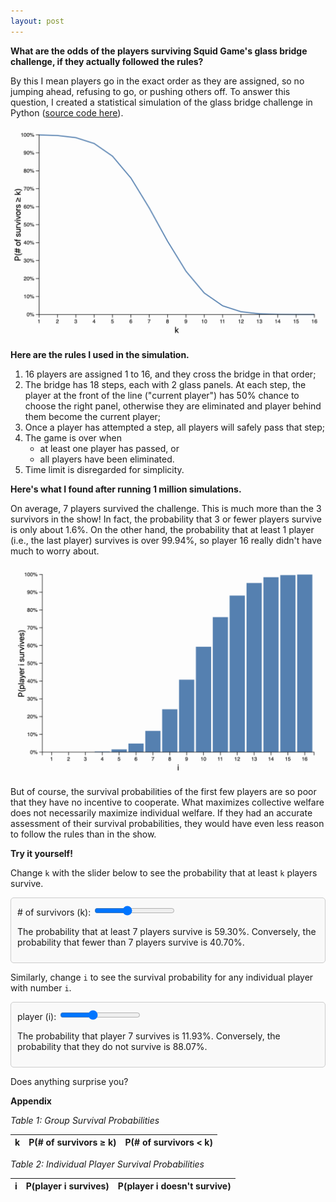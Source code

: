 ```yaml
---
layout: post
---
```


**What are the odds of the players surviving Squid Game's glass bridge challenge, if they actually followed the rules?**

<style type="text/css">
.lined-box {
  border: 1px solid #ccc;
  padding: 10px;
  margin: 10px 0;
  border-radius: 5px;
  background-color: #f9f9f9;
}
</style>

By this I mean players go in the exact order as they are assigned, so no jumping ahead, refusing to go, or pushing others off. To answer this question, I created a statistical simulation of the glass bridge challenge in Python ([source code here](https://github.com/katetetojn/glass-bridge-monte-carlo)).

<!-- <div id="group-survival-line-chart"></div> -->
![survival probability line plot](/assets/2025-01-04-glass-bridge-monte-carlo-1.png)

**Here are the rules I used in the simulation.**

1. 16 players are assigned 1 to 16, and they cross the bridge in that order;
2. The bridge has 18 steps, each with 2 glass panels. At each step, the player at the front of the line ("current player") has 50% chance to choose the right panel, otherwise they are eliminated and player behind them become the current player;
3. Once a player has attempted a step, all players will safely pass that step;
4. The game is over when
   - at least one player has passed, or
   - all players have been eliminated.
5. Time limit is disregarded for simplicity.

**Here's what I found after running 1 million simulations.**

On average, 7 players survived the challenge. This is much more than the 3 survivors in the show! In fact, the probability that 3 or fewer players survive is only about 1.6%. On the other hand, the probability that at least 1 player (i.e., the last player) survives is over 99.94%, so player 16 really didn't have much to worry about.

<!-- <div id="player-survival-bar-chart"></div> -->
![survival probability bar plot](/assets/2025-01-04-glass-bridge-monte-carlo-2.png)

But of course, the survival probabilities of the first few players are so poor that they have no incentive to cooperate. What maximizes collective welfare does not necessarily maximize individual welfare. If they had an accurate assessment of their survival probabilities, they would have even less reason to follow the rules than in the show.

**Try it yourself!**

Change `k` with the slider below to see the probability that at least `k` players survive.

<div class="lined-box" id="prob-ge-k-slider-container">
  <label for="prob-ge-k-slider"># of survivors (k): </label>
  <input type="range" id="prob-ge-k-slider" min="1" max="16" value="7" step="1" />
  <p>The probability that at least <span id="prob-ge-k-value">7</span> players survive is <span id="prob-ge-k-display">59.30%</span>. Conversely, the probability that fewer than <span id="prob-ge-k-value-2">7</span> players survive is <span id="prob-ge-k-complement-display">40.70%</span>.</p>
</div>

Similarly, change `i` to see the survival probability for any individual player with number `i`.

<div class="lined-box" id="prob-i-slider-container">
    <label for="prob-i-slider">player (i): </label>
    <input type="range" id="prob-i-slider" min="1" max="16" value="7" step="1" />
    <p>
      The probability that player <span id="prob-i-value">7</span> survives is <span id="prob-i-display">11.93%</span>.
      Conversely, the probability that they do not survive is <span id="prob-i-complement-display">88.07%</span>.
    </p>
</div>

Does anything surprise you?

**Appendix**

_Table 1: Group Survival Probabilities_

<table id="prob-ge-k-table">
  <thead>
    <tr>
      <th>k</th>
      <th>P(# of survivors ≥ k)</th>
      <th>P(# of survivors < k)</th>
    </tr>
  </thead>
  <tbody>
  </tbody>
</table>

_Table 2: Individual Player Survival Probabilities_

<table id="prob-i-table">
  <thead>
    <tr>
      <th>i</th>
      <th>P(player i survives)</th>
      <th>P(player i doesn't survive)</th>
    </tr>
  </thead>
  <tbody>
  </tbody>
</table>

<script src="https://d3js.org/d3.v7.min.js"></script>

<script>
	/* probs data */
  // P(# of survivors ≥ k)
  const probGeK = [
    0.999350, 0.996189, 0.984360, 0.951677, 0.881019, 
    0.759753, 0.592996, 0.407557, 0.241016, 0.119258, 
    0.048316, 0.015456, 0.003825, 0.000677, 0.000069, 0.000002
  ];

  // P(player i survives)
  const probsI = [
    0.000002, 0.000069, 0.000677, 0.003825, 0.015456, 
    0.048316, 0.119258, 0.241016, 0.407557, 0.592996, 
    0.759753, 0.881019, 0.951677, 0.984360, 0.996189, 0.999350
  ];

  document.addEventListener('DOMContentLoaded', function() {
		/* sliders */
    const probGeKSlider = document.getElementById('prob-ge-k-slider');
    const probGeKValue = document.getElementById('prob-ge-k-value');
    const probGeKValue2 = document.getElementById('prob-ge-k-value-2');
    const probGeKDisplay = document.getElementById('prob-ge-k-display');
    const probGeKComplementDisplay = document.getElementById('prob-ge-k-complement-display');
    const probGeKTableBody = document.querySelector('#prob-ge-k-table tbody');

    const probISlider = document.getElementById('prob-i-slider');
    const probIValue = document.getElementById('prob-i-value');
    const probIDisplay = document.getElementById('prob-i-display');
    const probIComplementDisplay = document.getElementById('prob-i-complement-display');
    const probITableBody = document.querySelector('#prob-i-table tbody');

    probGeKSlider.addEventListener('input', function() {
      const k = probGeKSlider.value;
      probGeKValue.textContent = k;
      probGeKValue2.textContent = k;
      const probK = (probGeK[k - 1] * 100).toFixed(2);
      const probKComplement = ((1 - probGeK[k - 1]) * 100).toFixed(2);
      probGeKDisplay.textContent = `${probK}%`;
      probGeKComplementDisplay.textContent = `${probKComplement}%`;
    });

    probISlider.addEventListener('input', function() {
      const i = probISlider.value;
      probIValue.textContent = i;
      const probI = (probsI[i - 1] * 100).toFixed(2);
      const probIComplement = ((1 - probsI[i - 1]) * 100).toFixed(2);
      probIDisplay.textContent = `${probI}%`;
      probIComplementDisplay.textContent = `${probIComplement}%`;
    });

    probGeK.forEach((p, index) => {
      const survivors = index + 1;
      const row = document.createElement('tr');
      row.innerHTML = `
        <td>${survivors}</td>
        <td>${(p * 100).toFixed(2)}%</td>
        <td>${((1 - p) * 100).toFixed(2)}%</td>
      `;
      probGeKTableBody.appendChild(row);
    });

    probsI.forEach((p, index) => {
      const player = index + 1;
      const row = document.createElement('tr');
      row.innerHTML = `
        <td>${player}</td>
        <td>${(p * 100).toFixed(2)}%</td>
        <td>${((1 - p) * 100).toFixed(2)}%</td>
      `;
      probITableBody.appendChild(row);
    });

    /* d3 visualizations */
	  // P(# of survivors ≥ k) line plot
    const groupData = probGeK.map((p, index) => ({ k: index + 1, prob: p }));
    const margin = { top: 20, right: 30, bottom: 40, left: 50 };
    const width = 600 - margin.left - margin.right;
    const height = 400 - margin.top - margin.bottom;

    const svgGroup = d3
      .select("#group-survival-line-chart")
      .append("svg")
      .attr("width", width + margin.left + margin.right)
      .attr("height", height + margin.top + margin.bottom)
      .append("g")
      .attr("transform", `translate(${margin.left},${margin.top})`);

    const xGroup = d3
      .scaleLinear()
      .domain([1, 16])
      .range([0, width]);

    const yGroup = d3.scaleLinear().domain([0, 1]).nice().range([height, 0]);

    const lineGroup = d3
      .line()
      .x(d => xGroup(d.k))
      .y(d => yGroup(d.prob));

    svgGroup
      .append("path")
      .datum(groupData)
      .attr("fill", "none")
      .attr("stroke", "steelblue")
      .attr("stroke-width", 2)
      .attr("d", lineGroup);

    svgGroup.append("g").attr("class", "x-axis").attr("transform", `translate(0,${height})`).call(d3.axisBottom(xGroup).ticks(16));
    svgGroup.append("g").attr("class", "y-axis").call(d3.axisLeft(yGroup).tickFormat(d3.format(".0%")));

    svgGroup
      .append("text")
      .attr("x", width / 2)
      .attr("y", height + margin.bottom - 5)
      .attr("text-anchor", "middle")
      .text("k");

    svgGroup
      .append("text")
      .attr("x", -height / 2)
      .attr("y", -margin.left + 15)
      .attr("text-anchor", "middle")
      .attr("transform", "rotate(-90)")
      .text("P(# of survivors ≥ k)");

    // P(player i survives) bar plot
    const playerData = probsI.map((p, index) => ({ i: index + 1, prob: p }));

    const svgPlayer = d3
      .select("#player-survival-bar-chart")
      .append("svg")
      .attr("width", width + margin.left + margin.right)
      .attr("height", height + margin.top + margin.bottom)
      .append("g")
      .attr("transform", `translate(${margin.left},${margin.top})`);

    const xPlayer = d3
      .scaleBand()
      .domain(playerData.map(d => d.i))
      .range([0, width])
      .padding(0.1);

    const yPlayer = d3.scaleLinear().domain([0, 1]).nice().range([height, 0]);

    svgPlayer
      .selectAll(".bar")
      .data(playerData)
      .enter()
      .append("rect")
      .attr("class", "bar")
      .attr("x", d => xPlayer(d.i))
      .attr("y", d => yPlayer(d.prob))
      .attr("width", xPlayer.bandwidth())
      .attr("height", d => height - yPlayer(d.prob))
      .attr("fill", "steelblue");

    svgPlayer.append("g").attr("class", "x-axis").attr("transform", `translate(0,${height})`).call(d3.axisBottom(xPlayer));
    svgPlayer.append("g").attr("class", "y-axis").call(d3.axisLeft(yPlayer).tickFormat(d3.format(".0%")));

    svgPlayer
      .append("text")
      .attr("x", width / 2)
      .attr("y", height + margin.bottom - 5)
      .attr("text-anchor", "middle")
      .text("i");

    svgPlayer
      .append("text")
      .attr("x", -height / 2)
      .attr("y", -margin.left + 15)
      .attr("text-anchor", "middle")
      .attr("transform", "rotate(-90)")
      .text("P(player i survives)");
  });  
</script>
